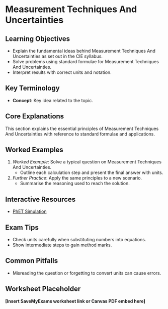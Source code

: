 # Measurement Techniques And Uncertainties

## Learning Objectives
- Explain the fundamental ideas behind Measurement Techniques And Uncertainties as set out in the CIE syllabus.
- Solve problems using standard formulae for Measurement Techniques And Uncertainties.
- Interpret results with correct units and notation.

## Key Terminology
- **Concept**: Key idea related to the topic.

## Core Explanations
This section explains the essential principles of Measurement Techniques And Uncertainties with reference to standard formulae and applications.

## Worked Examples
1. *Worked Example*: Solve a typical question on Measurement Techniques And Uncertainties.
   - Outline each calculation step and present the final answer with units.
2. *Further Practice*: Apply the same principles to a new scenario.
   - Summarise the reasoning used to reach the solution.

## Interactive Resources
- [PhET Simulation](https://phet.colorado.edu/)

## Exam Tips
- Check units carefully when substituting numbers into equations.
- Show intermediate steps to gain method marks.

## Common Pitfalls
- Misreading the question or forgetting to convert units can cause errors.

## Worksheet Placeholder
**[Insert SaveMyExams worksheet link or Canvas PDF embed here]**
